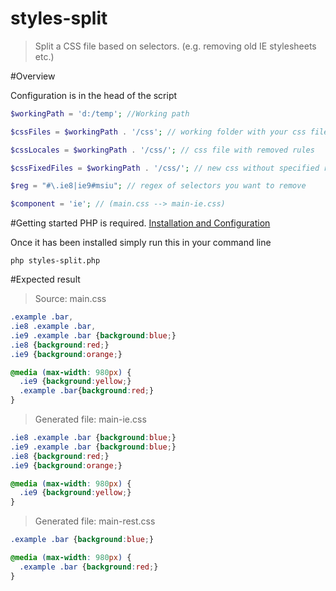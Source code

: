 # styles-split

>Split a CSS file based on selectors. (e.g. removing old IE stylesheets etc.)

#Overview

Configuration is in the head of the script

```php 
$workingPath = 'd:/temp'; //Working path

$cssFiles = $workingPath . '/css'; // working folder with your css files

$cssLocales = $workingPath . '/css/'; // css file with removed rules

$cssFixedFiles = $workingPath . '/css/'; // new css without specified rules

$reg = "#\.ie8|ie9#msiu"; // regex of selectors you want to remove

$component = 'ie'; // (main.css --> main-ie.css)
```

#Getting started
PHP is required. [Installation and Configuration](http://php.net/manual/en/install.php)

Once it has been installed simply run this in your command line

``` 
php styles-split.php
```
#Expected result
>Source: main.css
``` css
.example .bar,
.ie8 .example .bar,
.ie9 .example .bar {background:blue;}
.ie8 {background:red;}
.ie9 {background:orange;}

@media (max-width: 980px) {
  .ie9 {background:yellow;}
  .example .bar{background:red;}
}
```
>Generated file: main-ie.css
``` css
.ie8 .example .bar {background:blue;}
.ie9 .example .bar {background:blue;}
.ie8 {background:red;}
.ie9 {background:orange;}

@media (max-width: 980px) {
  .ie9 {background:yellow;}
}
```

>Generated file: main-rest.css
``` css
.example .bar {background:blue;}

@media (max-width: 980px) {
  .example .bar {background:red;}
}
```


